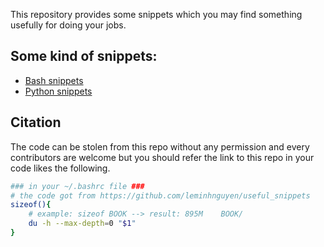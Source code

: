 This repository provides some snippets which you may find something usefully for doing your jobs. 

## Some kind of snippets:

- [Bash snippets](bash/README.md)
- [Python snippets](python/README.md)

## Citation

The code can be stolen from this repo without any permission and every contributors are welcome but you should refer the link to this repo in your code likes the following.
```bash
### in your ~/.bashrc file ###
# the code got from https://github.com/leminhnguyen/useful_snippets
sizeof(){
    # example: sizeof BOOK --> result: 895M    BOOK/
    du -h --max-depth=0 "$1"
}
```
